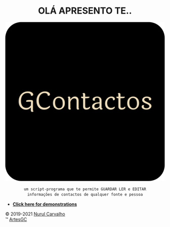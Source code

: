 ﻿<div align="center">

# OLÁ APRESENTO TE..

![favicon-gcontactos](img/favicon-512x512.png)

```txt
um script-programa que te permite GUARDAR LER e EDITAR
informações de contactos de qualquer fonte e pessoa
```

</div>

- **[Click here for demonstrations](https://artesgc.github.io/GContactos/)**

&copy; 2019-2021 [Nurul Carvalho](mailto:nuruldecarvalho@gmail.com) \
&trade; [ArtesGC](https://artesgc.home.blog)
